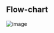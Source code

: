 ## Flow-chart
![image](https://user-images.githubusercontent.com/22486282/216873978-92268ab1-9c3f-4226-8a82-d481d6aeb155.png)
